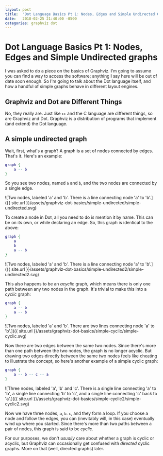 ```yaml
---
layout: post
title:  "Dot Language Basics Pt 1: Nodes, Edges and Simple Undirected Graphs"
date:   2018-02-25 21:40:00 -0500
categories: graphviz dot
---
```

# Dot Language Basics Pt 1: Nodes, Edges and Simple Undirected graphs

I was asked to do a piece on the basics of Graphviz. I'm going to assume you can find a way to access the software; anything I say here will be out of date soon enough. So I'm going to talk about the Dot language itself, and how a handful of simple graphs behave in different layout engines.

## Graphviz and Dot are Different Things

No, they really are. Just like `cc` and the C language are different things, so are Graphviz and Dot. Graphviz is a distribution of programs that implement (and extend) the Dot language.

## A simple undirected graph

Wait, first, what's a graph? A graph is a set of nodes connected by edges. That's it. Here's an example:

```dot
graph {
    a -- b
}
```

So you see two nodes, named `a` and `b`, and the two nodes are connected by a single edge.

![Two nodes, labeled 'a' and 'b'. There is a line connecting node 'a' to 'b'.]({{ site.url }}/assets/graphviz-dot-basics/simple-undirected/simple-undirected.svg)

To create a node in Dot, all you need to do is mention it by name. This can be on its own, or while declaring an edge. So, this graph is identical to the above:

```dot
graph {
    a
    b
    a -- b
}
```

![Two nodes, labeled 'a' and 'b'. There is a line connecting node 'a' to 'b'.]({{ site.url }}/assets/graphviz-dot-basics/simple-undirected2/simple-undirected2.svg)


This also happens to be an _acyclic_ graph, which means there is only one path between any two nodes in the graph. It's trivial to make this into a _cyclic_ graph:

```dot
graph {
    a -- b
    a -- b
}
```

![Two nodes, labeled 'a' and 'b'. There are two lines connecting node 'a' to 'b'.]({{ site.url }}/assets/graphviz-dot-basics/simple-cyclic/simple-cyclic.svg)

Now there are two edges between the same two nodes. Since there's more than one path between the two nodes, the graph is no longer acyclic. But drawing two edges directly between the same two nodes feels like cheating to illustrate the concept, so here's another example of a simple cyclic graph:

```dot
graph {
    a -- b -- c -- a
}
```

![Three nodes, labeled 'a', 'b' and 'c'. There is a single line connecting 'a' to 'b', a single line connecting 'b' to 'c', and a single line connecting 'c' back to 'a'.]({{ site.url }}/assets/graphviz-dot-basics/simple-cyclic2/simple-cyclic2.svg)

Now we have three nodes, `a`, `b`. `c`, and they form a loop. If you choose a node and follow the edges, you can (inevitably will, in this case) eventually wind up where you started. Since there's more than two paths between a pair of nodes, this graph is said to be _cyclic_.

For our purposes, we don't _usually_ care about whether a graph is cyclic or acyclic, but Graphviz can occasionally get confused with _directed_ cyclic graphs. More on that (well, directed graphs) later.

